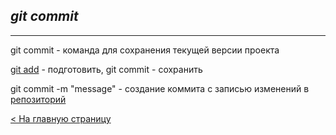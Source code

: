 ## ***git commit***
---
git commit - команда для сохранения текущей версии проекта

[git add](add.md) - подготовить, git commit - сохранить

git commit -m "message" - создание коммита с записью изменений в [репозиторий](/repository.md)

[< На главную страницу](readme.md)